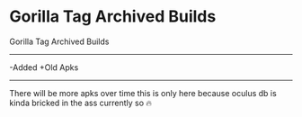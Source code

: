 # Gorilla Tag Archived Builds
Gorilla Tag Archived Builds

---------------------------------

-Added
+Old Apks

---------------------------------

There will be more apks over time this is only here because oculus db is kinda bricked in the ass currently so 🔥
